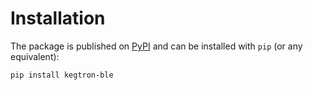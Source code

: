 # Installation

The package is published on [PyPI](https://pypi.org/project/kegtron-ble/) and can be installed with `pip` (or any equivalent):

```bash
pip install kegtron-ble
```
